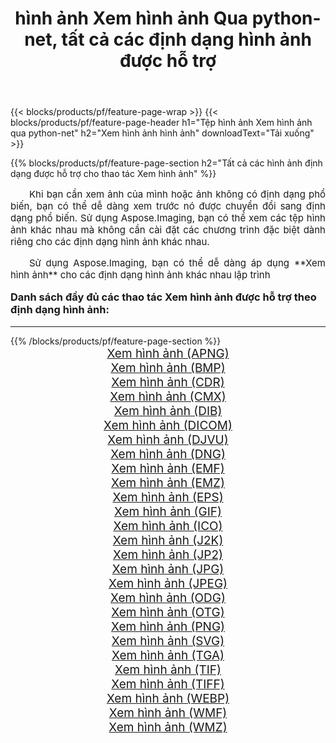﻿---
title: hình ảnh Xem hình ảnh Qua python-net, tất cả các định dạng hình ảnh được hỗ trợ 
weight: 3920
url: /vi/python-net/viewer/ 
lang: vi
langdirlevel: 2
locales: zh-hans,ja,it,ru,de,es,fr,nl,id,lt,pl,pt,vi,tr,ko,zh-hant,ar,hi,th,sv,cs,uk,he
description: Sử dụng Aspose.Imaging, bạn có thể dễ dàng Xem hình ảnh hình ảnh qua python-net
---

{{< blocks/products/pf/feature-page-wrap >}}
{{< blocks/products/pf/feature-page-header h1="Tệp hình ảnh Xem hình ảnh qua python-net" h2="Xem hình ảnh hình ảnh" downloadText="Tải xuống" >}}


{{% blocks/products/pf/feature-page-section  h2="Tất cả các hình ảnh định dạng được hỗ trợ cho thao tác Xem hình ảnh" %}}
<p align="justify" style="text-indent:2em;font-size:15px;">
Khi bạn cần xem ảnh của mình hoặc ảnh không có định dạng phổ biến, bạn có thể dễ dàng xem trước nó được chuyển đổi sang định dạng phổ biến. Sử dụng Aspose.Imaging, bạn có thể xem các tệp hình ảnh khác nhau mà không cần cài đặt các chương trình đặc biệt dành riêng cho các định dạng hình ảnh khác nhau.
</p>
<p align="justify" style="text-indent:2em;font-size:15px;">
Sử dụng Aspose.Imaging, bạn có thể dễ dàng áp dụng **Xem hình ảnh** cho các định dạng hình ảnh khác nhau lập trình
</p>
<h3 style="margin-top:16px;">
Danh sách đầy đủ các thao tác Xem hình ảnh được hỗ trợ theo định dạng hình ảnh:
</h3>
<hr/>
{{% /blocks/products/pf/feature-page-section %}}
<div class="container-fluid productfamilypage bg-gray">
    <div class="convertypes bg-gray agp-content section">
        <div class="container">
		<div class="row other-converters" style="gap: 10px;font-size: 19px;text-align:center;">
		    <div class='col-md-3 other-converter remove-lp remove-rp'><a href="/imaging/vi/python-net/viewer/apng/" style="padding:15px;">Xem hình ảnh (APNG)</a></div><div class='col-md-3 other-converter remove-lp remove-rp'><a href="/imaging/vi/python-net/viewer/bmp/" style="padding:15px;">Xem hình ảnh (BMP)</a></div><div class='col-md-3 other-converter remove-lp remove-rp'><a href="/imaging/vi/python-net/viewer/cdr/" style="padding:15px;">Xem hình ảnh (CDR)</a></div><div class='col-md-3 other-converter remove-lp remove-rp'><a href="/imaging/vi/python-net/viewer/cmx/" style="padding:15px;">Xem hình ảnh (CMX)</a></div><div class='col-md-3 other-converter remove-lp remove-rp'><a href="/imaging/vi/python-net/viewer/dib/" style="padding:15px;">Xem hình ảnh (DIB)</a></div><div class='col-md-3 other-converter remove-lp remove-rp'><a href="/imaging/vi/python-net/viewer/dicom/" style="padding:15px;">Xem hình ảnh (DICOM)</a></div><div class='col-md-3 other-converter remove-lp remove-rp'><a href="/imaging/vi/python-net/viewer/djvu/" style="padding:15px;">Xem hình ảnh (DJVU)</a></div><div class='col-md-3 other-converter remove-lp remove-rp'><a href="/imaging/vi/python-net/viewer/dng/" style="padding:15px;">Xem hình ảnh (DNG)</a></div><div class='col-md-3 other-converter remove-lp remove-rp'><a href="/imaging/vi/python-net/viewer/emf/" style="padding:15px;">Xem hình ảnh (EMF)</a></div><div class='col-md-3 other-converter remove-lp remove-rp'><a href="/imaging/vi/python-net/viewer/emz/" style="padding:15px;">Xem hình ảnh (EMZ)</a></div><div class='col-md-3 other-converter remove-lp remove-rp'><a href="/imaging/vi/python-net/viewer/eps/" style="padding:15px;">Xem hình ảnh (EPS)</a></div><div class='col-md-3 other-converter remove-lp remove-rp'><a href="/imaging/vi/python-net/viewer/gif/" style="padding:15px;">Xem hình ảnh (GIF)</a></div><div class='col-md-3 other-converter remove-lp remove-rp'><a href="/imaging/vi/python-net/viewer/ico/" style="padding:15px;">Xem hình ảnh (ICO)</a></div><div class='col-md-3 other-converter remove-lp remove-rp'><a href="/imaging/vi/python-net/viewer/j2k/" style="padding:15px;">Xem hình ảnh (J2K)</a></div><div class='col-md-3 other-converter remove-lp remove-rp'><a href="/imaging/vi/python-net/viewer/jp2/" style="padding:15px;">Xem hình ảnh (JP2)</a></div><div class='col-md-3 other-converter remove-lp remove-rp'><a href="/imaging/vi/python-net/viewer/jpg/" style="padding:15px;">Xem hình ảnh (JPG)</a></div><div class='col-md-3 other-converter remove-lp remove-rp'><a href="/imaging/vi/python-net/viewer/jpeg/" style="padding:15px;">Xem hình ảnh (JPEG)</a></div><div class='col-md-3 other-converter remove-lp remove-rp'><a href="/imaging/vi/python-net/viewer/odg/" style="padding:15px;">Xem hình ảnh (ODG)</a></div><div class='col-md-3 other-converter remove-lp remove-rp'><a href="/imaging/vi/python-net/viewer/otg/" style="padding:15px;">Xem hình ảnh (OTG)</a></div><div class='col-md-3 other-converter remove-lp remove-rp'><a href="/imaging/vi/python-net/viewer/png/" style="padding:15px;">Xem hình ảnh (PNG)</a></div><div class='col-md-3 other-converter remove-lp remove-rp'><a href="/imaging/vi/python-net/viewer/svg/" style="padding:15px;">Xem hình ảnh (SVG)</a></div><div class='col-md-3 other-converter remove-lp remove-rp'><a href="/imaging/vi/python-net/viewer/tga/" style="padding:15px;">Xem hình ảnh (TGA)</a></div><div class='col-md-3 other-converter remove-lp remove-rp'><a href="/imaging/vi/python-net/viewer/tif/" style="padding:15px;">Xem hình ảnh (TIF)</a></div><div class='col-md-3 other-converter remove-lp remove-rp'><a href="/imaging/vi/python-net/viewer/tiff/" style="padding:15px;">Xem hình ảnh (TIFF)</a></div><div class='col-md-3 other-converter remove-lp remove-rp'><a href="/imaging/vi/python-net/viewer/webp/" style="padding:15px;">Xem hình ảnh (WEBP)</a></div><div class='col-md-3 other-converter remove-lp remove-rp'><a href="/imaging/vi/python-net/viewer/wmf/" style="padding:15px;">Xem hình ảnh (WMF)</a></div><div class='col-md-3 other-converter remove-lp remove-rp'><a href="/imaging/vi/python-net/viewer/wmz/" style="padding:15px;">Xem hình ảnh (WMZ)</a></div>
                </div>
        </div>
    </div>
</div>
<br/>
